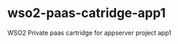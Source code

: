 wso2-paas-catridge-app1
=======================

WSO2 Private paas cartridge for appserver project app1
